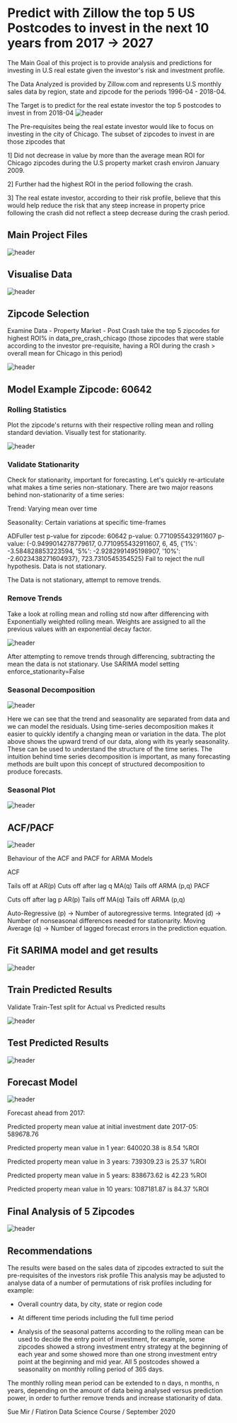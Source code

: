 # Predict with Zillow the top 5 US Postcodes to invest in the next 10 years from 2017 -> 2027

The Main Goal of this project is to provide analysis and predictions for investing in U.S real estate given the investor's risk and investment profile.

The Data Analyzed is provided by Zillow.com and represents U.S monthly sales data by region, state and zipcode for the periods 1996-04 - 2018-04.

The Target is to predict for the real estate investor the top 5 postcodes to invest in from 2018-04
![header](time-series/mod4_ts0.png)

The Pre-requisites being the real estate investor would like to focus on investing in the city of Chicago. The subset of zipcodes to invest in are those zipcodes that

1] Did not decrease in value by more than the average mean ROI for Chicago zipcodes during the U.S property market crash environ January 2009.

2] Further had the highest ROI in the period following the crash.

3] The real estate investor, according to their risk profile, believe that this would help reduce the risk that any steep increase in property price following the crash did not reflect a steep decrease during the crash period.

## Main Project Files
![header](time-series/mod4_ts19.png)

## Visualise Data
![header](time-series/mod4_ts3.png)

## Zipcode Selection
Examine Data - Property Market - Post Crash
take the top 5 zipcodes for highest ROI% in data_pre_crash_chicago (those zipcodes that were stable
according to the investor pre-requisite, having a ROI during the crash > overall mean for Chicago in this period)

![header](time-series/mod4_ts2.png)

## Model Example Zipcode: 60642

### Rolling Statistics
Plot the zipcode's returns with their respective rolling mean and rolling standard deviation.
Visually test for stationarity.

![header](time-series/mod4_ts10.png)

### Validate Stationarity
Check for stationarity, important for forecasting.  Let's quickly re-articulate what makes a time series non-stationary. There are two major reasons behind non-stationarity of a time series:

Trend: Varying mean over time

Seasonality: Certain variations at specific time-frames

ADFuller test p-value for zipcode: 60642
p-value: 0.7710955432911607
p-value: (-0.9499014278779617, 0.7710955432911607, 6, 45, {'1%': -3.584828853223594, '5%': -2.9282991495198907, '10%': -2.6023438271604937}, 723.7310545354525)
Fail to reject the null hypothesis. Data is not stationary.

The Data is not stationary, attempt to remove trends.

### Remove Trends
Take a look at rolling mean and rolling std now after differencing with Exponentially weighted rolling mean.  Weights are assigned to all the previous values with an exponential decay factor.

![header](time-series/mod4_ts11.png)

After attempting to remove trends through differencing, subtracting the mean the data is not stationary. Use SARIMA model setting enforce_stationarity=False

### Seasonal Decomposition
![header](time-series/mod4_ts17.png)

Here we can see that the trend and seasonality are separated from data and we can model the residuals.
Using time-series decomposition makes it easier to quickly identify a changing mean or variation in the data. The plot above shows the upward trend of our data, along with its yearly seasonality. These can be used to understand the structure of the time series. The intuition behind time series decomposition is important, as many forecasting methods are built upon this concept of structured decomposition to produce forecasts.

### Seasonal Plot

![header](time-series/mod4_ts18.png)



## ACF/PACF
![header](time-series/mod4_ts12.png)

Behaviour of the ACF and PACF for ARMA Models

ACF

Tails off at AR(p)
Cuts off after lag q MA(q)
Tails off ARMA (p,q)
PACF

Cuts off after lag p AR(p)
Tails off MA(q)
Tails off ARMA (p,q)

Auto-Regressive (p) -> Number of autoregressive terms.
Integrated (d) -> Number of nonseasonal differences needed for stationarity.
Moving Average (q) -> Number of lagged forecast errors in the prediction equation.

## Fit SARIMA model and get results
![header](time-series/mod4_ts13.png)

## Train Predicted Results
Validate Train-Test split for Actual vs Predicted results

![header](time-series/mod4_ts14.png)

## Test Predicted Results
![header](time-series/mod4_ts15.png)

## Forecast Model
![header](time-series/mod4_ts16.png)

Forecast ahead from 2017:

Predicted property mean value at initial investment date 2017-05: 589678.76

Predicted property mean value in 1 year: 640020.38 is 8.54 %ROI

Predicted property mean value in 3 years: 739309.23 is 25.37 %ROI

Predicted property mean value in 5 years: 838673.62 is 42.23 %ROI

Predicted property mean value in 10 years: 1087181.87 is 84.37 %ROI


## Final Analysis of 5 Zipcodes
![header](time-series/mod4_ts1.png)


## Recommendations
The results were based on the sales data of zipcodes extracted to suit the pre-requisites of the investors risk profile This analysis may be adjusted to analyse data of a number of permutations of risk profiles including for example:

- Overall country data, by city, state or region code

- At different time periods including the full time period

- Analysis of the seasonal patterns according to the rolling mean can be used to decide the entry point of investment, for example, some zipcodes showed a strong investment entry strategy at the beginning of each year and some showed more than one strong investment entry point at the beginning and mid year. All 5 postcodes showed a seasonality on monthly rolling period of 365 days.

The monthly rolling mean period can be extended to n days, n months, n years, depending on the amount of data being analysed versus prediction power, in order to further remove trends and increase stationarity of data.


Sue Mir / Flatiron Data Science Course / September 2020
